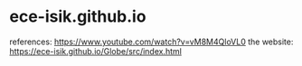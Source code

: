 # ece-isik.github.io
references:
https://www.youtube.com/watch?v=vM8M4QloVL0
the website:
https://ece-isik.github.io/Globe/src/index.html

